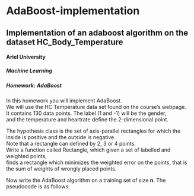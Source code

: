 # AdaBoost-implementation
## Implementation of an adaboost algorithm on the dataset  HC_Body_Temperature

<h4>Ariel University</h4>
<h5>Machine Learning</h5>
<h5>Homework: AdaBoost</h5>

<p>
  In this homework you will implement AdaBoost.<br>
  We will use the HC Temperature data set found on the course’s webpage.<br>
  It contains 130 data points. The label (1 and -1) will be the gender,<br>
  and the temperature and heartrate define the 2-dimensional point.  
  </p>
  
<p>
The hypothesis class is the set of axis-parallel rectangles for which the inside is positive and
the outside is negative.<br> 
Note that a rectangle can defined by 2, 3 or 4 points.<br>
Write a function called Rectangle, which given a set of labelled and weighted points,<br>
finds a rectangle which minimizes the weighted error on the points,
that is the sum of weights of wrongly placed points.<br>
  </p>

<p>
  Now write the AdaBoost algorithm on a training set of size <b>n</b>. The pseudocode is as follows: 
</p>
